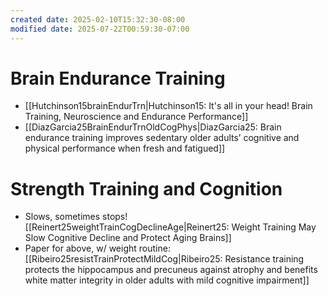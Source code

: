 ```yaml
---
created date: 2025-02-10T15:32:30-08:00
modified date: 2025-07-22T00:59:30-07:00
---
```

# Brain Endurance Training
- [[Hutchinson15brainEndurTrn|Hutchinson15: It's all in your head! Brain Training, Neuroscience and Endurance Performance]] 
- [[DiazGarcia25BrainEndurTrnOldCogPhys|DiazGarcia25: Brain endurance training improves sedentary older adults’ cognitive and physical performance when fresh and fatigued]]
# Strength Training and Cognition
- Slows, sometimes stops! [[Reinert25weightTrainCogDeclineAge|Reinert25: Weight Training May Slow Cognitive Decline and Protect Aging Brains]] 
- Paper for above, w/ weight routine: [[Ribeiro25resistTrainProtectMildCog|Ribeiro25: Resistance training protects the hippocampus and precuneus against atrophy and benefits white matter integrity in older adults with mild cognitive impairment]] 
